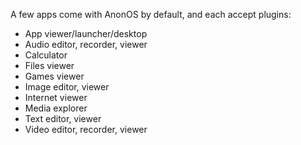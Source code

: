 A few apps come with AnonOS by default, and each accept plugins:

- App viewer/launcher/desktop
- Audio editor, recorder, viewer
- Calculator
- Files viewer
- Games viewer
- Image editor, viewer
- Internet viewer
- Media explorer
- Text editor, viewer
- Video editor, recorder, viewer
